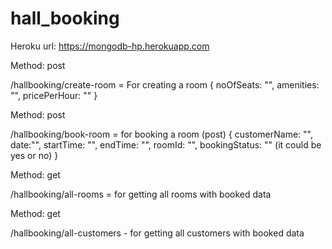 # hall_booking

Heroku url: https://mongodb-hp.herokuapp.com

Method: post

/hallbooking/create-room = For creating a room 
{
noOfSeats: "",
amenities: "",
pricePerHour: ""
}


Method: post

/hallbooking/book-room = for booking a room (post)
{
customerName: "",
date:"",
startTime: "",
endTime: "",
roomId: "",
bookingStatus: "" (it could be yes or no)
}


Method: get

/hallbooking/all-rooms = for getting all rooms with booked data

Method: get

/hallbooking/all-customers - for getting all customers with booked data 
